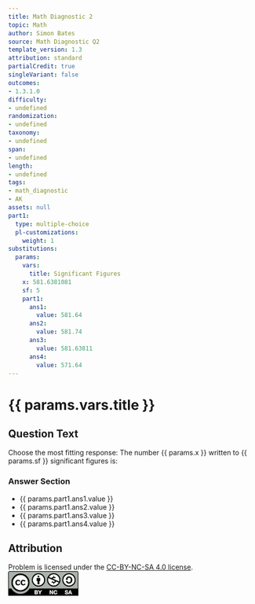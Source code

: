 ```yaml
---
title: Math Diagnostic 2
topic: Math
author: Simon Bates
source: Math Diagnostic Q2
template_version: 1.3
attribution: standard
partialCredit: true
singleVariant: false
outcomes:
- 1.3.1.0
difficulty:
- undefined
randomization:
- undefined
taxonomy:
- undefined
span:
- undefined
length:
- undefined
tags:
- math_diagnostic
- AK
assets: null
part1:
  type: multiple-choice
  pl-customizations:
    weight: 1
substitutions:
  params:
    vars:
      title: Significant Figures
    x: 581.6381081
    sf: 5
    part1:
      ans1:
        value: 581.64
      ans2:
        value: 581.74
      ans3:
        value: 581.63811
      ans4:
        value: 571.64
---
```

# {{ params.vars.title }}

## Question Text

Choose the most fitting response:
The number {{ params.x }} written to {{ params.sf }} significant figures is:

### Answer Section

- {{ params.part1.ans1.value }}
- {{ params.part1.ans2.value }}
- {{ params.part1.ans3.value }}
- {{ params.part1.ans4.value }}

## Attribution

Problem is licensed under the [CC-BY-NC-SA 4.0 license](https://creativecommons.org/licenses/by-nc-sa/4.0/).<br> ![The Creative Commons 4.0 license requiring attribution-BY, non-commercial-NC, and share-alike-SA license.](https://raw.githubusercontent.com/firasm/bits/master/by-nc-sa.png)